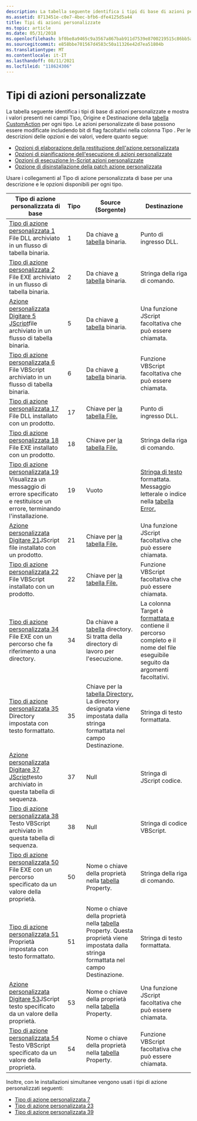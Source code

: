 ```yaml
---
description: La tabella seguente identifica i tipi di base di azioni personalizzate e mostra i valori presenti nei campi Tipo, Origine e Destinazione della tabella CustomAction per ogni tipo.
ms.assetid: 8713451e-c0e7-4bec-bfb6-dfe4125d5a44
title: Tipi di azioni personalizzate
ms.topic: article
ms.date: 05/31/2018
ms.openlocfilehash: bf0be8a9465c9a3567a867bab911d7539e8700219515c86bb5a8fc2b7d5eff68
ms.sourcegitcommit: e858bbe701567d4583c50a11326e42d7ea51804b
ms.translationtype: MT
ms.contentlocale: it-IT
ms.lasthandoff: 08/11/2021
ms.locfileid: "118624306"
---
```

# <a name="custom-action-types"></a>Tipi di azioni personalizzate

La tabella seguente identifica i tipi di base di azioni personalizzate e mostra i valori presenti nei campi Tipo, Origine e Destinazione della [tabella CustomAction](customaction-table.md) per ogni tipo. Le azioni personalizzate di base possono essere modificate includendo bit di flag facoltativi nella colonna Tipo . Per le descrizioni delle opzioni e dei valori, vedere quanto segue:

-   [Opzioni di elaborazione della restituzione dell'azione personalizzata](custom-action-return-processing-options.md)
-   [Opzioni di pianificazione dell'esecuzione di azioni personalizzate](custom-action-execution-scheduling-options.md)
-   [Opzioni di esecuzione In-Script azioni personalizzate](custom-action-in-script-execution-options.md)
-   [Opzione di disinstallazione della patch azione personalizzata](custom-action-patch-uninstall-option.md)

Usare i collegamenti al Tipo di azione personalizzata di base per una descrizione e le opzioni disponibili per ogni tipo.



| Tipo di azione personalizzata di base                                                                                                                           | Tipo | Source (Sorgente)                                                                                                                              | Destinazione                                                                                                                                     |
|----------------------------------------------------------------------------------------------------------------------------------------------------|------|-------------------------------------------------------------------------------------------------------------------------------------|--------------------------------------------------------------------------------------------------------------------------------------------|
| [Tipo di azione personalizzata 1](custom-action-type-1.md) File DLL archiviato in un flusso di tabella binaria.<br/>                                               | 1    | Da chiave [a tabella](binary-table.md) binaria.                                                                                            | Punto di ingresso DLL.                                                                                                                           |
| [Tipo di azione personalizzata 2](custom-action-type-2.md) File EXE archiviato in un flusso di tabella binaria.<br/>                                               | 2    | Da chiave [a tabella](binary-table.md) binaria.                                                                                            | Stringa della riga di comando.                                                                                                                       |
| [Azione personalizzata Digitare 5 JScript](custom-action-type-5.md)file archiviato in un flusso di tabella binaria.<br/>                                           | 5    | Da chiave [a tabella](binary-table.md) binaria.                                                                                            | Una funzione JScript facoltativa che può essere chiamata.                                                                                           |
| [Tipo di azione personalizzata 6](custom-action-type-6.md) File VBScript archiviato in un flusso di tabella binaria.<br/>                                          | 6    | Da chiave [a tabella](binary-table.md) binaria.                                                                                            | Funzione VBScript facoltativa che può essere chiamata.                                                                                          |
| [Tipo di azione personalizzata 17](custom-action-type-17.md) File DLL installato con un prodotto.<br/>                                            | 17   | Chiave per [la tabella File.](file-table.md)                                                                                                | Punto di ingresso DLL.                                                                                                                           |
| [Tipo di azione personalizzata 18](custom-action-type-18.md) File EXE installato con un prodotto.<br/>                                            | 18   | Chiave per [la tabella File.](file-table.md)                                                                                                | Stringa della riga di comando.                                                                                                                       |
| [Tipo di azione personalizzata 19](custom-action-type-19.md) Visualizza un messaggio di errore specificato e restituisce un errore, terminando l'installazione.<br/> | 19   | Vuoto                                                                                                                               | [Stringa di testo](formatted.md) formattata. Messaggio letterale o indice nella [tabella Error.](error-table.md)                           |
| [Azione personalizzata Digitare 21](custom-action-type-21.md)JScript file installato con un prodotto.<br/>                                        | 21   | Chiave per [la tabella File.](file-table.md)                                                                                                | Una funzione JScript facoltativa che può essere chiamata.                                                                                           |
| [Tipo di azione personalizzata 22](custom-action-type-22.md) File VBScript installato con un prodotto.<br/>                                       | 22   | Chiave per [la tabella File.](file-table.md)                                                                                                | Funzione VBScript facoltativa che può essere chiamata.                                                                                          |
| [Tipo di azione personalizzata 34](custom-action-type-34.md) File EXE con un percorso che fa riferimento a una directory.<br/>                                       | 34   | Da chiave a [tabella](directory-table.md) directory. Si tratta della directory di lavoro per l'esecuzione.                                         | La colonna Target è [formattata e](formatted.md) contiene il percorso completo e il nome del file eseguibile seguito da argomenti facoltativi. |
| [Tipo di azione personalizzata 35](custom-action-type-35.md) Directory impostata con testo formattato.<br/>                                                    | 35   | Chiave per la [tabella Directory.](directory-table.md) La directory designata viene impostata dalla stringa formattata nel campo Destinazione.   | Stringa di testo formattata.                                                                                                                   |
| [Azione personalizzata Digitare 37 JScript](custom-action-type-37.md)testo archiviato in questa tabella di sequenza.<br/>                                           | 37   | Null                                                                                                                                | Stringa di JScript codice.                                                                                                                  |
| [Tipo di azione personalizzata 38](custom-action-type-38.md) Testo VBScript archiviato in questa tabella di sequenza.<br/>                                          | 38   | Null                                                                                                                                | Stringa di codice VBScript.                                                                                                                 |
| [Tipo di azione personalizzata 50](custom-action-type-50.md) File EXE con un percorso specificato da un valore della proprietà.<br/>                                 | 50   | Nome o chiave della proprietà nella [tabella](property-table.md) Property.                                                                       | Stringa della riga di comando.                                                                                                                       |
| [Tipo di azione personalizzata 51](custom-action-type-51.md) Proprietà impostata con testo formattato.<br/>                                                     | 51   | Nome o chiave della proprietà nella [tabella](property-table.md) Property. Questa proprietà viene impostata dalla stringa formattata nel campo Destinazione. | Stringa di testo formattata.                                                                                                                   |
| [Azione personalizzata Digitare 53](custom-action-type-53.md)JScript testo specificato da un valore della proprietà.<br/>                                           | 53   | Nome o chiave della proprietà nella [tabella](property-table.md) Property.                                                                       | Una funzione JScript facoltativa che può essere chiamata.                                                                                           |
| [Tipo di azione personalizzata 54](custom-action-type-54.md) Testo VBScript specificato da un valore della proprietà.<br/>                                          | 54   | Nome o chiave della proprietà nella [tabella](property-table.md) Property.                                                                       | Funzione VBScript facoltativa che può essere chiamata.                                                                                          |



 

Inoltre, con le installazioni simultanee vengono usati i tipi di azione personalizzati seguenti:

-   [Tipo di azione personalizzata 7](custom-action-type-7.md)
-   [Tipo di azione personalizzata 23](custom-action-type-23.md)
-   [Tipo di azione personalizzata 39](custom-action-type-39.md)

 

 




